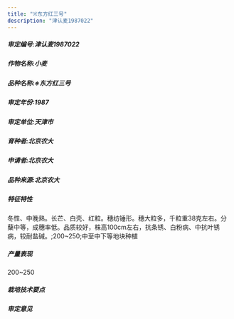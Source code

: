 ```yaml
---
title: "※东方红三号"
description: "津认麦1987022"
---
```

##### 审定编号:津认麦1987022

##### 作物名称:小麦

##### 品种名称:※东方红三号

##### 审定年份:1987

##### 审定单位:天津市

##### 育种者:北京农大

##### 申请者:北京农大

##### 品种来源:北京农大

##### 特征特性
冬性、中晚熟。长芒、白壳、红粒。穗纺锤形。穗大粒多，千粒重38克左右。分蘖中等，成穗率低。品质较好，株高100cm左右，抗条锈、白粉病、中抗叶锈病，较耐盐碱。;200~250;中至中下等地块种植

##### 产量表现
200~250

##### 栽培技术要点


##### 审定意见

